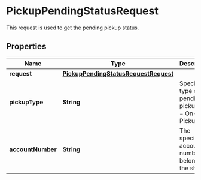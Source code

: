 

# PickupPendingStatusRequest

This request is used to get the pending pickup status.

## Properties

| Name | Type | Description | Notes |
|------------ | ------------- | ------------- | -------------|
|**request** | [**PickupPendingStatusRequestRequest**](PickupPendingStatusRequestRequest.md) |  |  |
|**pickupType** | **String** | Specify the type of pending pickup. 01 &#x3D; On-Call Pickup |  |
|**accountNumber** | **String** | The specific account number belongs to the shipper |  |




